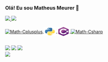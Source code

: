 ### Olá! Eu sou Matheus Meurer 👋

 <div>
  <a href="https://github.com/MathMeurer">
  <img height="170em" src="https://github-readme-stats.vercel.app/api?username=MathMeurer&show_icons=true&theme=github_dark&include_all_commits=true&count_private=true"/>
  <img height="170em" src="https://github-readme-stats.vercel.app/api/top-langs/?username=MathMeurer&layout=compact&langs_count=7&theme=github_dark"/>
</div>
  
  <div style="display: inline_block"><br>
  <img align="center" alt="Math-Cplusplus" height="30" width="40" src="https://cdn.jsdelivr.net/gh/devicons/devicon/icons/cplusplus/cplusplus-original.svg">
  <img align="center" alt="Math-Python" height="30" width="40" src="https://raw.githubusercontent.com/devicons/devicon/master/icons/python/python-original.svg">
  <img align="center" alt="Math-Csharp" height="30" width="40" src="https://raw.githubusercontent.com/devicons/devicon/master/icons/csharp/csharp-original.svg">
  <img align="center" alt="Math-Csharp" height="30" width="40"  src="https://cdn.jsdelivr.net/gh/devicons/devicon/icons/unity/unity-original.svg">
   
</div>
  
##
  
  
<div> 
 <a href = "mailto:MathMeurer@gmail.com"><img src="https://img.shields.io/badge/-Gmail-%23333?style=for-the-badge&logo=gmail&logoColor=white" target="_blank"></a>
 <a href="https://www.linkedin.com/in/MathMeurer/" target="_blank"><img src="https://img.shields.io/badge/-LinkedIn-%230077B5?style=for-the-badge&logo=linkedin&logoColor=white" target="_blank"></a> 
 <a href="https://www.facebook.com/MathMeurer/" target="_blank"><img src="https://img.shields.io/badge/Facebook-1877F2?style=for-the-badge&logo=facebook&logoColor=white" target="_blank"></a>  
</div>
<div>
<img align="center" src="http://49.media.tumblr.com/07379339920f05f06d72b8870381c5fc/tumblr_o3zwoq2Bk91v9yzymo1_500.gif">
</div>
